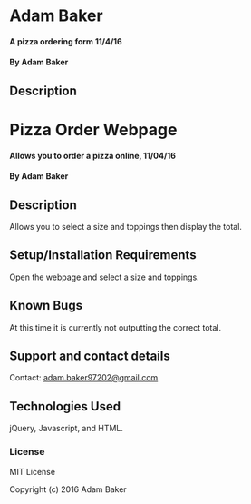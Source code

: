 # Adam Baker

#### A pizza ordering form  11/4/16

#### By Adam Baker

## Description

# Pizza Order Webpage
#### Allows you to order a pizza online, 11/04/16

#### By Adam Baker

## Description

Allows you to select a size and toppings then display the total.

## Setup/Installation Requirements

Open the webpage and select a size and toppings.

## Known Bugs

At this time it is currently not outputting the correct total.

## Support and contact details

Contact: adam.baker97202@gmail.com

## Technologies Used

jQuery, Javascript, and HTML.

### License

MIT License

Copyright (c) 2016 Adam Baker
